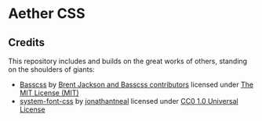 # Aether CSS

## Credits

This repository includes and builds on the great works of others, standing on the shoulders of giants:

* [Basscss](http://basscss.com/) by [Brent Jackson and Basscss contributors](https://github.com/basscss) licensed under [The MIT License (MIT)](https://github.com/basscss/basscss/blob/master/LICENSE.md)
* [system-font-css](https://github.com/jonathantneal/system-font-css) by [jonathantneal](https://github.com/jonathantneal) licensed under [CC0 1.0 Universal License](https://github.com/jonathantneal/system-font-css/blob/gh-pages/LICENSE.md)

